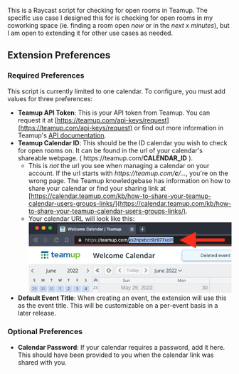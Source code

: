 This is a Raycast script for checking for open rooms in Teamup. The specific use case I designed this for is checking for open rooms in my coworking space (ie. finding a room open _now_ or in the _next x minutes_), but I am open to extending it for other use cases as needed.

## Extension Preferences

### Required Preferences

This script is currently limited to one calendar. To configure, you must add values for three preferences:

- **Teamup API Token**: This is your API token from Teamup. You can request it at [https://teamup.com/api-keys/request](https://teamup.com/api-keys/request) or find out more information in Teamup's [API documentation](https://apidocs.teamup.com/).
- **Teamup Calendar ID**: This should be the ID calendar you wish to check for open rooms on. It can be found in the url of your calendar's shareable webpage. ( https\://teamup.com/**CALENDAR_ID** ).
  - This is _not_ the url you see when managing a calendar on your account. If the url starts with _https\://teamup.com/**c**/..._, you're on the wrong page. The Teamup knowledgebase has information on how to share your calendar or find your sharing link at [https://calendar.teamup.com/kb/how-to-share-your-teamup-calendar-users-groups-links/](https://calendar.teamup.com/kb/how-to-share-your-teamup-calendar-users-groups-links/).
  - Your calendar URL will look like this: <br />
    ![Screenshot of Teamup calendar URL](https://raw.githubusercontent.com/raycast/extensions/3403bebc084d4bd41adfcd957c0e374a4029fd53/extensions/teamup-rooms/media/teamup_calendar_url.png)
- **Default Event Title**: When creating an event, the extension will use this as the event title. This will be customizable on a per-event basis in a later release.

### Optional Preferences

- **Calendar Password**: If your calendar requires a password, add it here. This should have been provided to you when the calendar link was shared with you.
